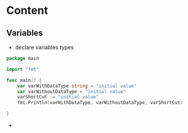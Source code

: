 # Content

## Variables
- declare variables types
```go
package main

import "fmt"

func main() {
	var varWithDataType string = "initial value"
	var varWithoutDataType = "initial value"
	varShortCut := "initial value"
	fmt.Println(varWithDataType, varWithoutDataType, varShortCut)

}
```

- 
